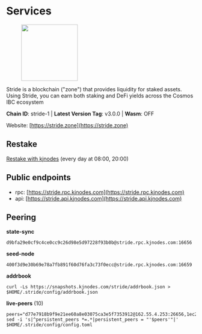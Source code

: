 # Services

<figure><img src="https://raw.githubusercontent.com/kj89/testnet_manuals/main/pingpub/logos/stride.png" width="150" alt=""><figcaption></figcaption></figure>

Stride is a blockchain ("zone") that provides liquidity for staked assets.  Using Stride, you can earn both staking and DeFi yields across the Cosmos IBC ecosystem

**Chain ID**: stride-1 | **Latest Version Tag**: v3.0.0 | **Wasm**: OFF

Website: [https://stride.zone](https://stride.zone)

## Restake

[Restake with kjnodes](https://restake.app/stride/stridevaloper1j8gkhtllnp252l6g6zwzea30e7pvzqttr9768n) (every day at 08:00, 20:00)
## Public endpoints

* rpc: [https://stride.rpc.kjnodes.com](https://stride.rpc.kjnodes.com)
* api: [https://stride.api.kjnodes.com](https://stride.api.kjnodes.com)

## Peering

**state-sync**

```
d9bfa29e0cf9c4ce0cc9c26d98e5d97228f93b0b@stride.rpc.kjnodes.com:16656
```

**seed-node**

```
400f3d9e30b69e78a7fb891f60d76fa3c73f0ecc@stride.rpc.kjnodes.com:16659
```

**addrbook**
```
curl -Ls https://snapshots.kjnodes.com/stride/addrbook.json > $HOME/.stride/config/addrbook.json
```

**live-peers** (10)
```
peers="d77e7918b9f9e21ee60a8e03075ca3e5f7353912@162.55.4.253:26656,1ec2a654e00e22279ee50f13f074f2bce7218681@15.235.114.194:10156,27e3200f2b3f83c403ad9dfa09bf83ae73b179b3@149.102.143.220:10173,af7229930a59c4d1860fd304a6b2d1c269a18fa4@138.201.8.248:51656,cc21cd5beebca219107c3cb31a01c21adb76670b@34.79.153.13:26656,5b20fde898024d705cba65ba9a9352f8a4a2d8d2@142.132.244.107:27012,d056dcd5ac8dddb23e2962a5ade6ee51f9bfd785@162.19.89.8:10456,5dbe792854b8f81df6c6fe5b7aa64d60b27f6100@137.184.235.212:26656,d9bfa29e0cf9c4ce0cc9c26d98e5d97228f93b0b@65.109.88.38:16656,df1d522512419a563615ed3708abf928f0fc5080@137.184.134.126:26656"
sed -i 's|^persistent_peers *=.*|persistent_peers = "'$peers'"|' $HOME/.stride/config/config.toml
```
